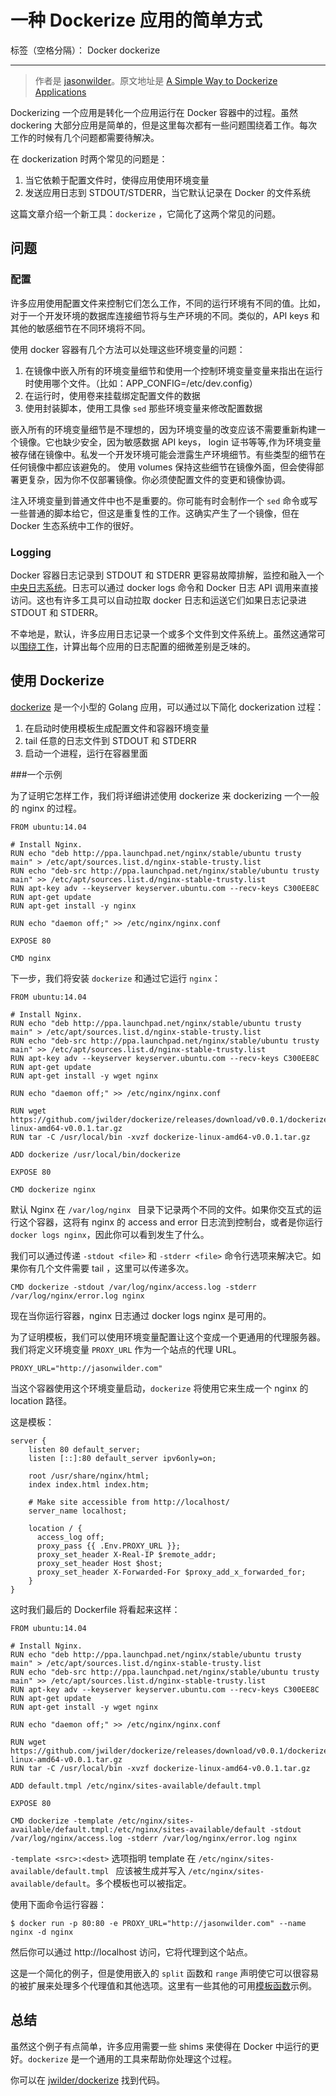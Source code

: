 # 一种 Dockerize 应用的简单方式

标签（空格分隔）： Docker dockerize

---


> 作者是 [jasonwilder][1]。原文地址是 [A Simple Way to Dockerize Applications][2]

Dockerizing 一个应用是转化一个应用运行在 Docker 容器中的过程。虽然 dockering 大部分应用是简单的，但是这里每次都有一些问题围绕着工作。每次工作的时候有几个问题都需要待解决。

在 dockerization 时两个常见的问题是：

 1. 当它依赖于配置文件时，使得应用使用环境变量
 2. 发送应用日志到 STDOUT/STDERR，当它默认记录在 Docker 的文件系统

这篇文章介绍一个新工具：`dockerize` ，它简化了这两个常见的问题。

## 问题

### 配置

许多应用使用配置文件来控制它们怎么工作，不同的运行环境有不同的值。比如，对于一个开发环境的数据库连接细节将与生产环境的不同。类似的，API keys 和其他的敏感细节在不同环境将不同。


使用 docker 容器有几个方法可以处理这些环境变量的问题：

 1. 在镜像中嵌入所有的环境变量细节和使用一个控制环境变量变量来指出在运行时使用哪个文件。（比如：APP_CONFIG=/etc/dev.config）
 2. 在运行时，使用卷来挂载绑定配置文件的数据
 3. 使用封装脚本，使用工具像 `sed` 那些环境变量来修改配置数据

嵌入所有的环境变量细节是不理想的，因为环境变量的改变应该不需要重新构建一个镜像。它也缺少安全，因为敏感数据 API keys， login 证书等等,作为环境变量被存储在镜像中。私发一个开发环境可能会泄露生产环境细节。有些类型的细节在任何镜像中都应该避免的。
使用 volumes 保持这些细节在镜像外面，但会使得部署更复杂，因为你不仅部署镜像。你必须使配置文件的变更和镜像协调。

注入环境变量到普通文件中也不是重要的。你可能有时会制作一个 `sed` 命令或写一些普通的脚本给它，但这是重复性的工作。这确实产生了一个镜像，但在 Docker 生态系统中工作的很好。
 
 
### Logging
 
Docker 容器日志记录到 STDOUT 和 STDERR 更容易故障排解，监控和融入一个[中央日志系统][3]。日志可以通过 docker logs 命令和 Docker 日志 API 调用来直接访问。这也有许多工具可以自动拉取 docker 日志和运送它们如果日志记录进 STDOUT 和 STDERR。

不幸地是，默认，许多应用日志记录一个或多个文件到文件系统上。虽然这通常可以[围绕工作][4]，计算出每个应用的日志配置的细微差别是乏味的。


## 使用 Dockerize

[dockerize][5] 是一个小型的 Golang 应用，可以通过以下简化 dockerization 过程：

 1. 在启动时使用模板生成配置文件和容器环境变量
 2. tail 任意的日志文件到 STDOUT 和 STDERR
 3. 启动一个进程，运行在容器里面

###一个示例

为了证明它怎样工作，我们将详细讲述使用 dockerize 来 dockerizing 一个一般的 nginx 的过程。

```
FROM ubuntu:14.04

# Install Nginx.
RUN echo "deb http://ppa.launchpad.net/nginx/stable/ubuntu trusty main" > /etc/apt/sources.list.d/nginx-stable-trusty.list
RUN echo "deb-src http://ppa.launchpad.net/nginx/stable/ubuntu trusty main" >> /etc/apt/sources.list.d/nginx-stable-trusty.list
RUN apt-key adv --keyserver keyserver.ubuntu.com --recv-keys C300EE8C
RUN apt-get update
RUN apt-get install -y nginx

RUN echo "daemon off;" >> /etc/nginx/nginx.conf

EXPOSE 80

CMD nginx

```

下一步，我们将安装 `dockerize` 和通过它运行 `nginx`：

```
FROM ubuntu:14.04

# Install Nginx.
RUN echo "deb http://ppa.launchpad.net/nginx/stable/ubuntu trusty main" > /etc/apt/sources.list.d/nginx-stable-trusty.list
RUN echo "deb-src http://ppa.launchpad.net/nginx/stable/ubuntu trusty main" >> /etc/apt/sources.list.d/nginx-stable-trusty.list
RUN apt-key adv --keyserver keyserver.ubuntu.com --recv-keys C300EE8C
RUN apt-get update
RUN apt-get install -y wget nginx

RUN echo "daemon off;" >> /etc/nginx/nginx.conf

RUN wget https://github.com/jwilder/dockerize/releases/download/v0.0.1/dockerize-linux-amd64-v0.0.1.tar.gz
RUN tar -C /usr/local/bin -xvzf dockerize-linux-amd64-v0.0.1.tar.gz

ADD dockerize /usr/local/bin/dockerize

EXPOSE 80

CMD dockerize nginx
```


默认 Nginx 在 `/var/log/nginx ` 目录下记录两个不同的文件。如果你交互式的运行这个容器，这将有 nginx 的 access and error 日志流到控制台，或者是你运行 `docker logs nginx`，因此你可以看到发生了什么。

我们可以通过传递 `-stdout <file>` 和 `-stderr <file>` 命令行选项来解决它。如果你有几个文件需要 tail ，这里可以传递多次。

```
CMD dockerize -stdout /var/log/nginx/access.log -stderr /var/log/nginx/error.log nginx
```

现在当你运行容器，nginx 日志通过 docker logs nginx 是可用的。

为了证明模板，我们可以使用环境变量配置让这个变成一个更通用的代理服务器。我们将定义环境变量 `PROXY_URL` 作为一个站点的代理 URL。

```
PROXY_URL="http://jasonwilder.com"
```

当这个容器使用这个环境变量启动，`dockerize` 将使用它来生成一个 nginx 的location 路径。

这是模板：

```
server {
    listen 80 default_server;
    listen [::]:80 default_server ipv6only=on;

    root /usr/share/nginx/html;
    index index.html index.htm;

    # Make site accessible from http://localhost/
    server_name localhost;

    location / {
      access_log off;
      proxy_pass {{ .Env.PROXY_URL }};
      proxy_set_header X-Real-IP $remote_addr;
      proxy_set_header Host $host;
      proxy_set_header X-Forwarded-For $proxy_add_x_forwarded_for;
    }
}
```

这时我们最后的 Dockerfile 将看起来这样：

```
FROM ubuntu:14.04

# Install Nginx.
RUN echo "deb http://ppa.launchpad.net/nginx/stable/ubuntu trusty main" > /etc/apt/sources.list.d/nginx-stable-trusty.list
RUN echo "deb-src http://ppa.launchpad.net/nginx/stable/ubuntu trusty main" >> /etc/apt/sources.list.d/nginx-stable-trusty.list
RUN apt-key adv --keyserver keyserver.ubuntu.com --recv-keys C300EE8C
RUN apt-get update
RUN apt-get install -y wget nginx

RUN echo "daemon off;" >> /etc/nginx/nginx.conf

RUN wget https://github.com/jwilder/dockerize/releases/download/v0.0.1/dockerize-linux-amd64-v0.0.1.tar.gz
RUN tar -C /usr/local/bin -xvzf dockerize-linux-amd64-v0.0.1.tar.gz

ADD default.tmpl /etc/nginx/sites-available/default.tmpl

EXPOSE 80

CMD dockerize -template /etc/nginx/sites-available/default.tmpl:/etc/nginx/sites-available/default -stdout /var/log/nginx/access.log -stderr /var/log/nginx/error.log nginx

```


`-template <src>:<dest>` 选项指明 template 在 `/etc/nginx/sites-available/default.tmpl ` 应该被生成并写入 `/etc/nginx/sites-available/default`。多个模板也可以被指定。

使用下面命令运行容器：

```
$ docker run -p 80:80 -e PROXY_URL="http://jasonwilder.com" --name nginx -d nginx
```
然后你可以通过 http://localhost 访问，它将代理到这个站点。

这是一个简化的例子，但是使用嵌入的 `split` 函数和 `range` 声明使它可以很容易的被扩展来处理多个代理值和其他选项。这里有一些其他的可用[模板函数][6]示例。


## 总结

虽然这个例子有点简单，许多应用需要一些 shims 来使得在 Docker 中运行的更好。`dockerize` 是一个通用的工具来帮助你处理这个过程。

你可以在  [jwilder/dockerize][7] 找到代码。
 


  [1]: https://github.com/jwilder
  [2]: http://jasonwilder.com/blog/2014/10/13/a-simple-way-to-dockerize-applications/
  [3]: http://jasonwilder.com/blog/2012/01/03/centralized-logging/
  [4]: http://jasonwilder.com/blog/2014/03/17/docker-log-management-using-fluentd/
  [5]: http://github.com/jwilder/dockerize
  [6]: https://github.com/jwilder/dockerize#using-templates
  [7]: http://github.com/jwilder/dockerize